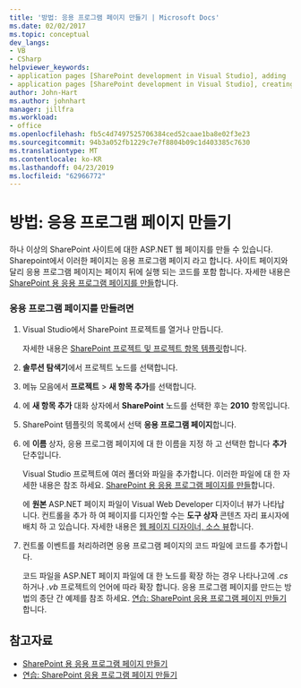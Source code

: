 ```yaml
---
title: '방법: 응용 프로그램 페이지 만들기 | Microsoft Docs'
ms.date: 02/02/2017
ms.topic: conceptual
dev_langs:
- VB
- CSharp
helpviewer_keywords:
- application pages [SharePoint development in Visual Studio], adding
- application pages [SharePoint development in Visual Studio], creating
author: John-Hart
ms.author: johnhart
manager: jillfra
ms.workload:
- office
ms.openlocfilehash: fb5c4d7497525706384ced52caae1ba8e02f3e23
ms.sourcegitcommit: 94b3a052fb1229c7e7f8804b09c1d403385c7630
ms.translationtype: MT
ms.contentlocale: ko-KR
ms.lasthandoff: 04/23/2019
ms.locfileid: "62966772"
---
```

# <a name="how-to-create-an-application-page"></a>방법: 응용 프로그램 페이지 만들기
  하나 이상의 SharePoint 사이트에 대한 ASP.NET 웹 페이지를 만들 수 있습니다. Sharepoint에서 이러한 페이지는 응용 프로그램 페이지 라고 합니다. 사이트 페이지와 달리 응용 프로그램 페이지는 페이지 뒤에 실행 되는 코드를 포함 합니다. 자세한 내용은 [SharePoint 용 응용 프로그램 페이지를 만들](../sharepoint/creating-application-pages-for-sharepoint.md)합니다.

### <a name="to-create-an-application-page"></a>응용 프로그램 페이지를 만들려면

1. Visual Studio에서 SharePoint 프로젝트를 열거나 만듭니다.

     자세한 내용은 [SharePoint 프로젝트 및 프로젝트 항목 템플릿](../sharepoint/sharepoint-project-and-project-item-templates.md)합니다.

2. **솔루션 탐색기**에서 프로젝트 노드를 선택합니다.

3. 메뉴 모음에서 **프로젝트** > **새 항목 추가**를 선택합니다.

4. 에 **새 항목 추가** 대화 상자에서 **SharePoint** 노드를 선택한 후는 **2010** 항목입니다.

5. SharePoint 템플릿의 목록에서 선택 **응용 프로그램 페이지**합니다.

6. 에 **이름** 상자, 응용 프로그램 페이지에 대 한 이름을 지정 하 고 선택한 합니다 **추가** 단추입니다.

     Visual Studio 프로젝트에 여러 폴더와 파일을 추가합니다. 이러한 파일에 대 한 자세한 내용은 참조 하세요. [SharePoint 용 응용 프로그램 페이지를 만들](../sharepoint/creating-application-pages-for-sharepoint.md)합니다.

     에 **원본** ASP.NET 페이지 파일이 Visual Web Developer 디자이너 뷰가 나타납니다. 컨트롤을 추가 하 여 페이지를 디자인할 수는 **도구 상자** 콘텐츠 자리 표시자에 배치 하 고 있습니다. 자세한 내용은 [웹 페이지 디자이너, 소스 뷰](/previous-versions/aspnet/ms178154\(v\=vs.100\))합니다.

7. 컨트롤 이벤트를 처리하려면 응용 프로그램 페이지의 코드 파일에 코드를 추가합니다.

     코드 파일을 ASP.NET 페이지 파일에 대 한 노드를 확장 하는 경우 나타나고에 *.cs* 하거나 *.vb* 프로젝트의 언어에 따라 확장 합니다. 응용 프로그램 페이지를 만드는 방법의 종단 간 예제를 참조 하세요. [연습: SharePoint 응용 프로그램 페이지 만들기](../sharepoint/walkthrough-creating-a-sharepoint-application-page.md)합니다.

## <a name="see-also"></a>참고자료
- [SharePoint 용 응용 프로그램 페이지 만들기](../sharepoint/creating-application-pages-for-sharepoint.md)
- [연습: SharePoint 응용 프로그램 페이지 만들기](../sharepoint/walkthrough-creating-a-sharepoint-application-page.md)
